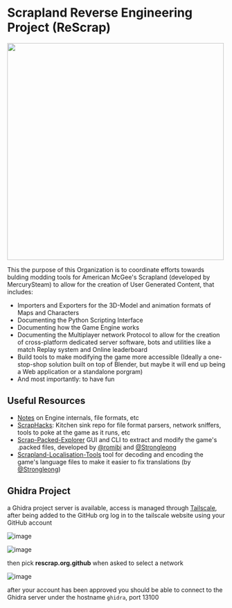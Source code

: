 # Scrapland Reverse Engineering Project (ReScrap)

[<img src="https://github.com/user-attachments/assets/7bccd2cf-0236-4c18-b07b-cc5d642ca3dd" width="500">](https://github.com/ReScrap/level_viewer)

This the purpose of this Organization is to coordinate efforts towards bulding modding tools for American McGee's Scrapland (developed by MercurySteam) to allow for the creation of User Generated Content, that includes:

- Importers and Exporters for the 3D-Model and animation formats of Maps and Characters
- Documenting the Python Scripting Interface
- Documenting how the Game Engine works
- Documenting the Multiplayer network Protocol to allow for the creation of cross-platform dedicated server software, bots and utilities like a match Replay system and Online leaderboard
- Build tools to make modifying the game more accessible (Ideally a one-stop-shop solution built on top of Blender, but maybe it will end up being a Web application or a standalone porgram)
- And most importantly: to have fun

## Useful Resources

- [Notes](https://github.com/ReScrap/Notes) on Engine internals, file formats, etc
- [ScrapHacks](https://github.com/ReScrap/ScrapHacks): Kitchen sink repo for file format parsers, network sniffers, tools to poke at the game as it runs, etc
- [Scrap-Packed-Explorer](https://github.com/ReScrap/Scrap-Packed-Explorer) GUI and CLI to extract and modify the game's .packed files, developed by [@romibi](https://github.com/romibi) and [@Strongleong](https://github.com/Strongleong)
- [Scrapland-Localisation-Tools](https://github.com/ReScrap/Scrapland-Localisation-Tools) tool for decoding and encoding the game's language files to make it easier to fix translations (by [@Strongleong](https://github.com/Strongleong))

## Ghidra Project

a Ghidra project server is available, access is managed through [Tailscale](https://tailscale.com/), after being added to the GitHub org log in to the tailscale website using your GitHub account

![image](https://github.com/user-attachments/assets/a4000677-95f4-4bbf-91f8-99f31bc71f42)

![image](https://github.com/user-attachments/assets/b4068ce8-c212-4e52-85f3-c60c748a396f)

then pick **rescrap.org.github** when asked to select a network

![image](https://github.com/user-attachments/assets/b1bb3898-852f-4558-a66f-79ef252142f7)

after your account has been approved you should be able to connect to the Ghidra server under the hostname `ghidra`, port 13100

